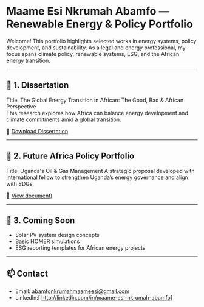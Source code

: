 # Maame Esi Nkrumah Abamfo — Renewable Energy & Policy Portfolio
Welcome! This portfolio highlights selected works in energy systems, policy development, and sustainability. 
As a legal and energy professional, my focus spans climate policy, renewable systems, ESG, and the African energy transition.

---
## 🔹 1. Dissertation 
Title: The Global Energy Transition in African: The Good, Bad & African Perspective  
This research explores how Africa can balance energy development and climate commitments amid a global transition.

📄 [Download Dissertation](https://github.com/esi24blue/maame-esi-energy-projects/blob/main/Global%20Energy%20Transition%20Dissertation%20.pdf)

---
## 🔹 2. Future Africa Policy Portfolio
Title: Uganda's Oil & Gas Management 
A strategic proposal developed with international fellow to strengthen Uganda’s energy governance and align with SDGs.

📄 [View document](https://github.com/esi24blue/maame-esi-energy-projects/blob/main/Natural%20Resource%20Management_%20UGANDA.pdf))

---
## 🔹 3. Coming Soon
- Solar PV system design concepts
- Basic HOMER simulations
- ESG reporting templates for African energy projects

---
## 📫 Contact
- Email: abamfonkrumahmaameesi@gmail.com
- LinkedIn:[ http://linkedin.com/in/maame-esi-nkrumah-abamfo]
